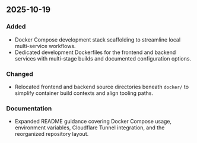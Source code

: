 ## 2025-10-19

### Added
- Docker Compose development stack scaffolding to streamline local multi-service workflows.
- Dedicated development Dockerfiles for the frontend and backend services with multi-stage builds and documented configuration options.

### Changed
- Relocated frontend and backend source directories beneath `docker/` to simplify container build contexts and align tooling paths.

### Documentation
- Expanded README guidance covering Docker Compose usage, environment variables, Cloudflare Tunnel integration, and the reorganized repository layout.
